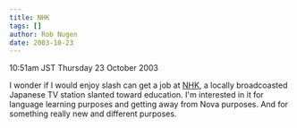 ```yaml
---
title: NHK
tags: []
author: Rob Nugen
date: 2003-10-23
---
```


<p class=date>10:51am JST Thursday 23 October 2003</p>

<p>I wonder if I would enjoy slash can get a job at <a
href="https://www.nhk.or.jp/englishtop/">NHK</a>, a locally broadcoasted
Japanese TV station slanted toward education.  I'm interested in it
for language learning purposes and getting away from Nova purposes.
And for something really new and different purposes.</p>

